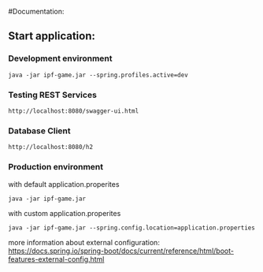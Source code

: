 #Documentation:

## Start application:
### Development environment
```
java -jar ipf-game.jar --spring.profiles.active=dev
```

### Testing REST Services
```
http://localhost:8080/swagger-ui.html
```

### Database Client
```
http://localhost:8080/h2
```

### Production environment
with default application.properites
```
java -jar ipf-game.jar
```
with custom application.properites
```
java -jar ipf-game.jar --spring.config.location=application.properties
```

more information about external configuration:
https://docs.spring.io/spring-boot/docs/current/reference/html/boot-features-external-config.html
